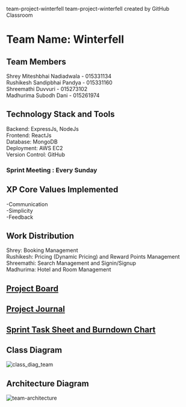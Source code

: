 team-project-winterfell
team-project-winterfell created by GitHub Classroom

# Team Name: Winterfell

## Team Members
Shrey Miteshbhai Nadiadwala - 015331134 <br />
Rushikesh Sandipbhai Pandya - 015331160 <br />
Shreemathi Duvvuri - 015273102<br />
Madhurima Subodh Dani - 015261974

## Technology Stack and Tools
Backend: ExpressJs, NodeJs <br />
Frontend: ReactJs <br />
Database: MongoDB <br />
Deployment: AWS EC2 <br />
Version Control: GitHub <br />

### Sprint Meeting : Every Sunday

## XP Core Values Implemented
-Communication <br />
-Simplicity <br />
-Feedback <br />

## Work Distribution
Shrey: Booking Management <br />
Rushikesh: Pricing (Dynamic Pricing) and Reward Points Management <br />
Shreemathi: Search Management and Signin/Signup <br />
Madhurima: Hotel and Room Management

## [Project Board](https://github.com/gopinathsjsu/team-project-winterfell/projects/1)

## [Project Journal](https://docs.google.com/spreadsheets/d/1G1a3WV0ZTsQYyZpUwtGUbtUzzWeUH1BM/edit?usp=sharing&ouid=117723504120168442348&rtpof=true&sd=true)

## [Sprint Task Sheet and Burndown Chart](https://docs.google.com/spreadsheets/d/1cvypucnhc4da14zU-ZTfGN6geSBOni5A3sdSlowPct0/edit?usp=sharing)

## Class Diagram 

![class_diag_team](https://user-images.githubusercontent.com/89545745/168493617-b93aea71-d409-492c-bee0-5a115ea1eb22.PNG)

## Architecture Diagram 
![team-architecture](https://user-images.githubusercontent.com/51197183/168523098-9e37a434-8d4c-4d1b-ad83-3bcbce95bfe0.jpeg)


